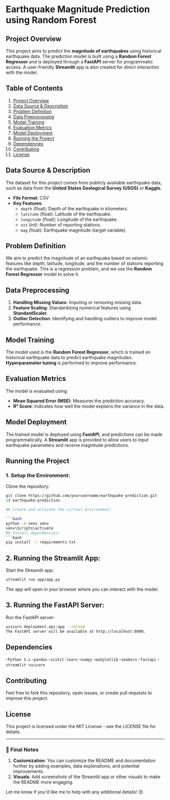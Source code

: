 # Earthquake Magnitude Prediction using Random Forest

## Project Overview
This project aims to predict the **magnitude of earthquakes** using historical earthquake data. The prediction model is built using a **Random Forest Regressor** and is deployed through a **FastAPI** server for programmatic access. A user-friendly **Streamlit** app is also created for direct interaction with the model.

## Table of Contents
1. [Project Overview](#project-overview)
2. [Data Source & Description](#data-source--description)
3. [Problem Definition](#problem-definition)
4. [Data Preprocessing](#data-preprocessing)
5. [Model Training](#model-training)
6. [Evaluation Metrics](#evaluation-metrics)
7. [Model Deployment](#model-deployment)
8. [Running the Project](#running-the-project)
9. [Dependencies](#dependencies)
10. [Contributing](#contributing)
11. [License](#license)

## Data Source & Description
The dataset for this project comes from publicly available earthquake data, such as data from the **United States Geological Survey (USGS)** or **Kaggle**.
- **File Format**: CSV
- **Key Features**:
  - `depth` (float): Depth of the earthquake in kilometers.
  - `latitude` (float): Latitude of the earthquake.
  - `longitude` (float): Longitude of the earthquake.
  - `nst` (int): Number of reporting stations.
  - `mag` (float): Earthquake magnitude (target variable).

## Problem Definition
We aim to predict the magnitude of an earthquake based on seismic features like depth, latitude, longitude, and the number of stations reporting the earthquake. This is a regression problem, and we use the **Random Forest Regressor** model to solve it.

## Data Preprocessing
1. **Handling Missing Values**: Imputing or removing missing data.
2. **Feature Scaling**: Standardizing numerical features using **StandardScaler**.
3. **Outlier Detection**: Identifying and handling outliers to improve model performance.

## Model Training
The model used is the **Random Forest Regressor**, which is trained on historical earthquake data to predict earthquake magnitudes. **Hyperparameter tuning** is performed to improve performance.

## Evaluation Metrics
The model is evaluated using:
- **Mean Squared Error (MSE)**: Measures the prediction accuracy.
- **R² Score**: Indicates how well the model explains the variance in the data.

## Model Deployment
The trained model is deployed using **FastAPI**, and predictions can be made programmatically. A **Streamlit** app is provided to allow users to input earthquake parameters and receive magnitude predictions.

## Running the Project

### 1. Setup the Environment:
Clone the repository:
```bash
git clone https://github.com/yourusername/earthquake-prediction.git
cd earthquake-prediction

## Create and activate the virtual environment:

```bash
python -m venv venv
venv\Scripts\activate
## Install dependencies:
```bash
pip install -r requirements.txt
```
## 2. Running the Streamlit App:

Start the Streamlit app:
```bash
streamlit run app/app.py
```
The app will open in your browser where you can interact with the model.

## 3. Running the FastAPI Server:
Run the FastAPI server:
```bash
uvicorn deployment.api:app --reload
The FastAPI server will be available at http://localhost:8000.
```
## Dependencies
-`Python 3.x`
-`pandas`
-`scikit-learn`
-`numpy`
-`matplotlib`
-`seaborn`
-`fastapi`
-`streamlit`
-`uvicorn`

## Contributing
Feel free to fork this repository, open issues, or create pull requests to improve this project.

## License
This project is licensed under the MIT License - see the LICENSE file for details.

---

### **📌 Final Notes**
1. **Customization**: You can customize the README and documentation further by adding examples, data explanations, and potential improvements.
2. **Visuals**: Add screenshots of the Streamlit app or other visuals to make the README more engaging.

Let me know if you'd like me to help with any additional details! 😊